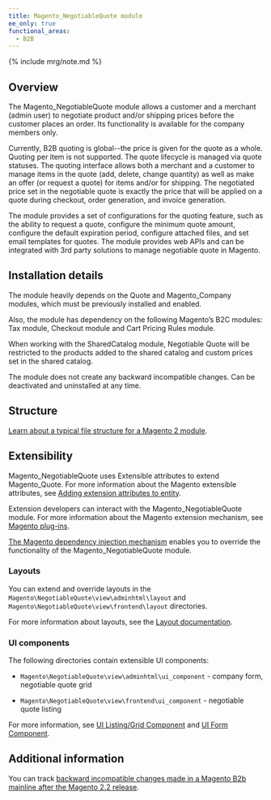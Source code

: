 ```yaml
---
title: Magento_NegotiableQuote module
ee_only: true
functional_areas:
  - B2B
---
```


{% include mrg/note.md %}

## Overview

The Magento_NegotiableQuote module allows a customer and a merchant (admin user) to negotiate product and/or shipping prices before the customer places an order. Its functionality is available for the company members only. 

Currently, B2B quoting is global--the price is given for the quote as a whole. Quoting per item is not supported. The quote lifecycle is managed via quote statuses. The quoting interface allows both a merchant and a customer to manage items in the quote (add, delete, change quantity) as well as make an offer (or request a quote) for items and/or for shipping. The negotiated price set in the negotiable quote is exactly the price that will be applied on a quote during checkout, order generation, and invoice generation. 

The module provides a set of configurations for the quoting feature, such as the ability to request a quote, configure the minimum quote amount, configure the default expiration period, configure attached files, and set email templates for quotes. The module provides web APIs and can be integrated with 3rd party solutions to manage negotiable quote in Magento.
 
## Installation details
 
The module heavily depends on the Quote and Magento_Company modules, which must be previously installed and enabled. 

Also, the module has dependency on the following Magento’s B2C modules: Tax module, Checkout module and Cart Pricing Rules module. 

When working with the SharedCatalog module, Negotiable Quote will be restricted to the products added to the shared catalog and custom prices set in the shared catalog. 

The module does not create any backward incompatible changes. Can be deactivated and uninstalled at any time.
 
## Structure
 
[Learn about a typical file structure for a Magento 2 module]({{site.baseurl}}/guides/v2.2/extension-dev-guide/build/module-file-structure.html).
 
## Extensibility
 
Magento_NegotiableQuote uses Extensible attributes to extend Magento_Quote. For more information about the Magento extensible attributes, see [Adding extension attributes to entity]({{site.baseurl}}/guides/v2.1/extension-dev-guide/extension_attributes/adding-attributes.html).

Extension developers can interact with the Magento_NegotiableQuote module. For more information about the Magento extension mechanism, see [Magento plug-ins]({{site.baseurl}}/guides/v2.2/extension-dev-guide/plugins.html).
 
[The Magento dependency injection mechanism]({{site.baseurl}}/guides/v2.2/extension-dev-guide/depend-inj.html) enables you to override the functionality of the Magento_NegotiableQuote module.

### Layouts
 
You can extend and override layouts in the `Magento\NegotiableQuote\view\adminhtml\layout` and `Magento\NegotiableQuote\view\frontend\layout` directories.

For more information about layouts, see the [Layout documentation]({{site.baseurl}}/guides/v2.2/frontend-dev-guide/layouts/layout-overview.html).
 
### UI components

The following directories contain extensible UI components: 

* `Magento\NegotiableQuote\view\adminhtml\ui_component` -  company form, negotiable quote grid

* `Magento\NegotiableQuote\view\frontend\ui_component` - negotiable quote listing

For more information, see [UI Listing/Grid Component]({{site.baseurl}}/guides/v2.2/ui-components/ui-listing-grid.html) and [UI Form Component]({{site.baseurl}}/guides/v2.2/ui_comp_guide/components/ui-form.html).

## Additional information
 
You can track [backward incompatible changes made in a Magento B2b mainline after the Magento 2.2 release]({{site.baseurl}}/guides/v2.2/release-notes/changes/b2b_changes.html).
